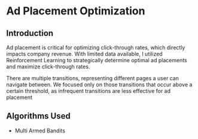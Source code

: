 # Ad Placement Optimization

## Introduction

Ad placement is critical for optimizing click-through rates, which directly impacts company revenue. With limited data available, I utilized Reinforcement Learning to strategically determine optimal ad placements and maximize click-through rates.

There are multiple transitions, representing different pages a user can navigate between. We focused only on those transitions that occur above a certain threshold, as infrequent transitions are less effective for ad placement

## Algorithms Used

- Multi Armed Bandits
